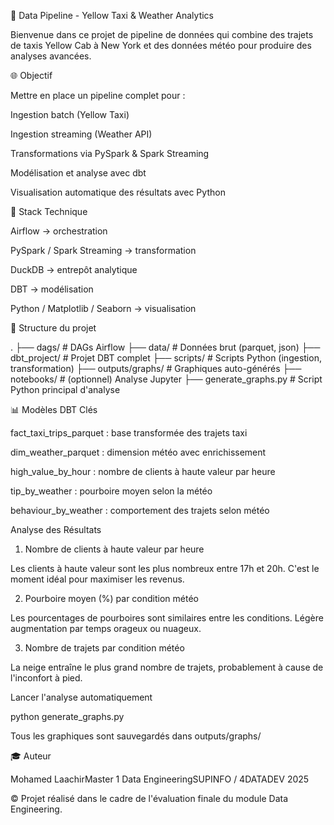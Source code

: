 🚀 Data Pipeline - Yellow Taxi & Weather Analytics

Bienvenue dans ce projet de pipeline de données qui combine des trajets de taxis Yellow Cab à New York et des données météo pour produire des analyses avancées.

🌐 Objectif

Mettre en place un pipeline complet pour :

Ingestion batch (Yellow Taxi)

Ingestion streaming (Weather API)

Transformations via PySpark & Spark Streaming

Modélisation et analyse avec dbt

Visualisation automatique des résultats avec Python

🧱 Stack Technique

Airflow → orchestration

PySpark / Spark Streaming → transformation

DuckDB → entrepôt analytique

DBT → modélisation

Python / Matplotlib / Seaborn → visualisation

📂 Structure du projet

.
├── dags/                      # DAGs Airflow
├── data/                     # Données brut (parquet, json)
├── dbt_project/              # Projet DBT complet
├── scripts/                  # Scripts Python (ingestion, transformation)
├── outputs/graphs/           # Graphiques auto-générés
├── notebooks/                # (optionnel) Analyse Jupyter
├── generate_graphs.py        # Script Python principal d'analyse

📊 Modèles DBT Clés

fact_taxi_trips_parquet : base transformée des trajets taxi

dim_weather_parquet : dimension météo avec enrichissement

high_value_by_hour : nombre de clients à haute valeur par heure

tip_by_weather : pourboire moyen selon la météo

behaviour_by_weather : comportement des trajets selon météo

 Analyse des Résultats

1. Nombre de clients à haute valeur par heure



Les clients à haute valeur sont les plus nombreux entre 17h et 20h. C'est le moment idéal pour maximiser les revenus.

2. Pourboire moyen (%) par condition météo



Les pourcentages de pourboires sont similaires entre les conditions. Légère augmentation par temps orageux ou nuageux.

3. Nombre de trajets par condition météo



La neige entraîne le plus grand nombre de trajets, probablement à cause de l'inconfort à pied.

 Lancer l'analyse automatiquement

python generate_graphs.py

Tous les graphiques sont sauvegardés dans outputs/graphs/

🎓 Auteur

Mohamed LaachirMaster 1 Data EngineeringSUPINFO / 4DATADEV 2025

© Projet réalisé dans le cadre de l'évaluation finale du module Data Engineering.